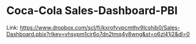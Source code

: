# Coca-Cola Sales-Dashboard-PBI

Link: https://www.dropbox.com/scl/fi/kxrofvvpcmthv9lcshib0/Sales-Dashboard.pbix?rlkey=vhsypm1cir6o7dn2tmq4y8wng&st=o6zl41j2&dl=0
